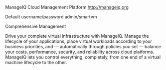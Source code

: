 ManageIQ Cloud Management Platform http://manageiq.org

Default username/password admin/smartvm

Comprehensive Management

Drive your complete virtual infrastructure with ManageIQ. Manage the lifecycle of your applications, place virtual workloads according to your business priorities, and — automatically through policies you set — balance your costs, performance, security, and reliability across cloud platforms. ManageIQ lets you control everything, completely, from one end of a virtual machine lifecycle to the other.
